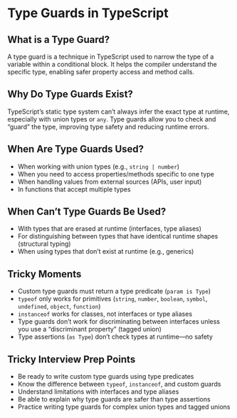 # Type Guards in TypeScript

## What is a Type Guard?

A type guard is a technique in TypeScript used to narrow the type of a variable within a conditional block. It helps the compiler understand the specific type, enabling safer property access and method calls.

## Why Do Type Guards Exist?

TypeScript’s static type system can’t always infer the exact type at runtime, especially with union types or `any`. Type guards allow you to check and “guard” the type, improving type safety and reducing runtime errors.

## When Are Type Guards Used?

- When working with union types (e.g., `string | number`)
- When you need to access properties/methods specific to one type
- When handling values from external sources (APIs, user input)
- In functions that accept multiple types

## When Can’t Type Guards Be Used?

- With types that are erased at runtime (interfaces, type aliases)
- For distinguishing between types that have identical runtime shapes (structural typing)
- When using types that don’t exist at runtime (e.g., generics)

## Tricky Moments

- Custom type guards must return a type predicate (`param is Type`)
- `typeof` only works for primitives (`string`, `number`, `boolean`, `symbol`, `undefined`, `object`, `function`)
- `instanceof` works for classes, not interfaces or type aliases
- Type guards don’t work for discriminating between interfaces unless you use a “discriminant property” (tagged union)
- Type assertions (`as Type`) don’t check types at runtime—no safety

## Tricky Interview Prep Points

- Be ready to write custom type guards using type predicates
- Know the difference between `typeof`, `instanceof`, and custom guards
- Understand limitations with interfaces and type aliases
- Be able to explain why type guards are safer than type assertions
- Practice writing type guards for complex union types and tagged unions
